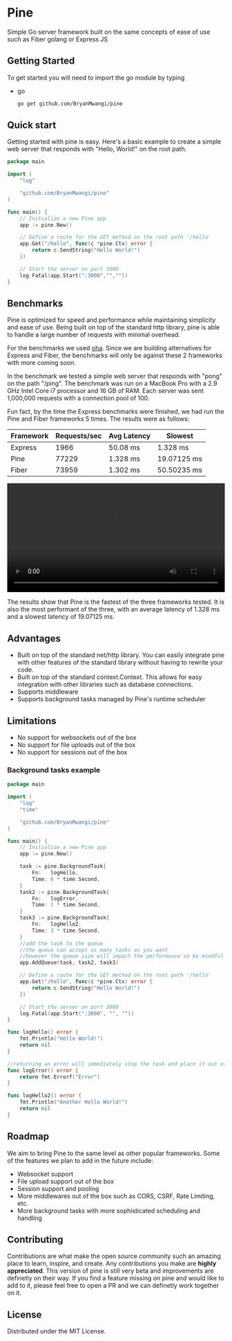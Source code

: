 # Pine

Simple Go server framework built on the same concepts of ease of use such as Fiber golang or Express JS

<!-- GETTING STARTED -->

## Getting Started

To get started you will need to import the go module by typing

- go
  ```sh
  go get github.com/BryanMwangi/pine
  ```

## Quick start

Getting started with pine is easy. Here's a basic example to create a simple web server that responds with "Hello, World!" on the root path.

```go
package main

import (
    "log"

    "github.com/BryanMwangi/pine"
)

func main() {
    // Initialize a new Pine app
    app := pine.New()

    // Define a route for the GET method on the root path '/hello'
    app.Get("/hello", func(c *pine.Ctx) error {
        return c.SendString("Hello World!")
    })

    // Start the server on port 3000
    log.Fatal(app.Start(":3000","",""))
}
```

## Benchmarks

Pine is optimized for speed and performance while maintaining simplicity and ease of use. Being built on top of the standard http library, pine is able to handle a large number of requests with minimal overhead.

For the benchmarks we used [oha](https://github.com/hatoo/oha). Since we are building alternatives for Express and Fiber, the benchmarks will only be against these 2 frameworks with more coming soon.

In the benchmark we tested a simple web server that responds with "pong" on the path "/ping". The benchmark was run on a MacBook Pro with a 2.9 GHz Intel Core i7 processor and 16 GB of RAM. Each server was sent 1,000,000 requests with a connection pool of 100.

Fun fact, by the time the Express benchmarks were finished, we had run the Pine and Fiber frameworks 5 times. The results were as follows:

| Framework | Requests/sec | Avg Latency | Slowest     |
| --------- | ------------ | ----------- | ----------- |
| Express   | 1966         | 50.08 ms    | 1.328 ms    |
| Pine      | 77229        | 1.328 ms    | 19.07125 ms |
| Fiber     | 73959        | 1.302 ms    | 50.50235 ms |

<video src="https://github.com/BryanMwangi/pine/blob/main/Benchmarks/benchmark.mp4" width="100%" controls></video>

The results show that Pine is the fastest of the three frameworks tested. It is also the most performant of the three, with an average latency of 1.328 ms and a slowest latency of 19.07125 ms.

## Advantages

- Built on top of the standard net/http library. You can easily integrate pine with other features of the standard library without having to rewrite your code.
- Built on top of the standard context.Context. This allows for easy integration with other libraries such as database connections.
- Supports middleware
- Supports background tasks managed by Pine's runtime scheduler

## Limitations

- No support for websockets out of the box
- No support for file uploads out of the box
- No support for sessions out of the box

### Background tasks example

```go
package main

import (
    "log"
    "time"

    "github.com/BryanMwangi/pine"
)

func main() {
	// Initialize a new Pine app
	app := pine.New()

	task := pine.BackgroundTask{
		Fn:   logHello,
		Time: 6 * time.Second,
	}
	task2 := pine.BackgroundTask{
		Fn:   logError,
		Time: 1 * time.Second,
	}
	task3 := pine.BackgroundTask{
		Fn:   logHello2,
		Time: 3 * time.Second,
	}
	//add the task to the queue
	//the queue can accept as many tasks as you want
	//however the queue size will impact the performance so be mindful and demure
	app.AddQueue(task, task2, task3)

	// Define a route for the GET method on the root path '/hello'
	app.Get("/hello", func(c *pine.Ctx) error {
		return c.SendString("Hello World!")
	})

	// Start the server on port 3000
	log.Fatal(app.Start(":3000", "", ""))
}

func logHello() error {
	fmt.Println("Hello World!")
	return nil
}

//returning an error will immediately stop the task and place it out of the queue
func logError() error {
	return fmt.Errorf("Error")
}

func logHello2() error {
	fmt.Println("Another Hello World!")
	return nil
}
```

<!-- ROADMAP -->

## Roadmap

We aim to bring Pine to the same level as other popular frameworks. Some of the features we plan to add in the future include:

- Websocket support
- File upload support out of the box
- Session support and pooling
- More middlewares out of the box such as CORS, CSRF, Rate Limiting, etc.
- More background tasks with more sophisticated scheduling and handling

<!-- CONTRIBUTING -->

## Contributing

Contributions are what make the open source community such an amazing place to learn, inspire, and create. Any contributions you make are **highly appreciated**. This version of pine is still very beta and improvements are definetly on their way. If you find a feature missing on pine and would like to add to it, please feel free to open a PR and we can definetly work together on it.

<!-- LICENSE -->

## License

Distributed under the MIT License.
